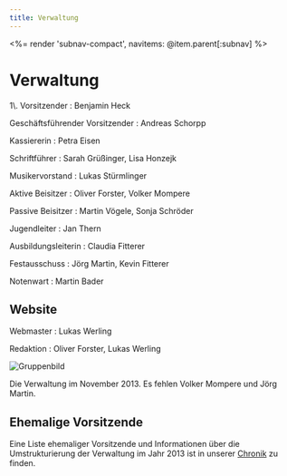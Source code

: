 ```yaml
---
title: Verwaltung
---
```


<%= render 'subnav-compact', navitems: @item.parent[:subnav] %>

# Verwaltung

<div class="pure-g">
<div class="pure-u-1-3" markdown="1">
1\. Vorsitzender
: Benjamin Heck

Geschäftsführender Vorsitzender
: Andreas Schorpp

Kassiererin
: Petra Eisen

Schriftführer
: Sarah Grüßinger, Lisa Honzejk

Musikervorstand
: Lukas Stürmlinger

Aktive Beisitzer
: Oliver Forster, Volker Mompere

Passive Beisitzer
: Martin Vögele, Sonja Schröder

Jugendleiter
: Jan Thern

Ausbildungsleiterin
: Claudia Fitterer

Festausschuss
: Jörg Martin, Kevin Fitterer

Notenwart
: Martin Bader

## Website

Webmaster
: Lukas Werling

Redaktion
: Oliver Forster, Lukas Werling
</div>

<div class="pure-u-2-3" markdown="1">
<img class="pure-img" src="/images/verein/Verwaltung_Nov_2013.jpg" alt="Gruppenbild">

Die Verwaltung im November 2013. Es fehlen Volker Mompere und Jörg Martin.
</div>
</div>

## Ehemalige Vorsitzende

Eine Liste ehemaliger Vorsitzende und Informationen über die Umstrukturierung der Verwaltung im Jahr 2013 ist in unserer [Chronik](../chronik/) zu finden.
